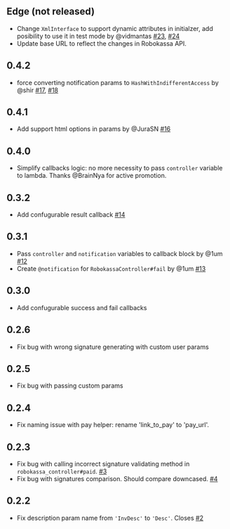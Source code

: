 ## Edge (not released)

* Change `XmlInterface` to support dynamic attributes in initialzer, add posibility to use it in test mode by @vidmantas [#23][], [#24][]
* Update base URL to reflect the changes in Robokassa API.

[#23]:https://github.com/ZeroOneStudio/rubykassa/pull/23
[#24]:https://github.com/ZeroOneStudio/rubykassa/pull/24

## 0.4.2

* force converting notification params to `HashWithIndifferentAccess` by @shir [#17][], [#18][]

[#17]:https://github.com/ZeroOneStudio/rubykassa/pull/17
[#18]:https://github.com/ZeroOneStudio/rubykassa/pull/18

## 0.4.1

* Add support html options in params by @JuraSN [#16][]

[#16]:https://github.com/ZeroOneStudio/rubykassa/pull/16

## 0.4.0

* Simplify callbacks logic: no more necessity to pass `controller` variable to lambda. Thanks @BrainNya for active promotion.

## 0.3.2

* Add confugurable result callback [#14][]

[#14]:https://github.com/ZeroOneStudio/rubykassa/pull/14

## 0.3.1

* Pass `controller` and `notification` variables to callback block by @1um [#12][]
* Create `@notification` for `RobokassaController#fail` by @1um [#13][]

[#12]:https://github.com/ZeroOneStudio/rubykassa/pull/12
[#13]:https://github.com/ZeroOneStudio/rubykassa/pull/13

## 0.3.0

* Add confugurable success and fail callbacks

## 0.2.6

* Fix bug with wrong signature generating with custom user params

## 0.2.5

* Fix bug with passing custom params

## 0.2.4

* Fix naming issue with pay helper: rename 'link_to_pay' to 'pay_url'.

## 0.2.3

* Fix bug with calling incorrect signature validating method in `robokassa_controller#paid`. [#3][]
* Fix bug with signatures comparison. Should compare downcased. [#4][]

[#3]:https://github.com/ZeroOneStudio/rubykassa/issues/3
[#4]:https://github.com/ZeroOneStudio/rubykassa/issues/4

## 0.2.2

* Fix description param name from `'InvDesc'` to `'Desc'`. Closes [#2][]

[#2]: https://github.com/ZeroOneStudio/rubykassa/issues/2
